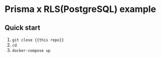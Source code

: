 # Prisma x RLS(PostgreSQL) example

## Quick start

1. `git close {{this repo}}`
2. `cd `
3. `docker-compose up`
